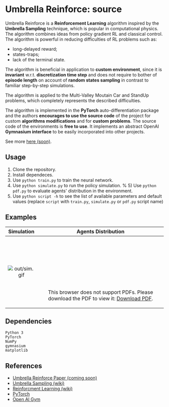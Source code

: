 # Umbrella Reinforce: source

Umbrella Reinforce is a **Reinforcement Learning** algorithm inspired by the **Umbrella Sampling** technique, which is popular in computational physics. The algorithm combines ideas from policy gradient RL and classical control. The algorithm is powerful in reducing difficulties of RL problems such as:
- long-delayed reward;
- states-traps;
- lack of the terminal state.

The algorithm is beneficial in application to **custom environment**, since it is **invariant** w.r.t. **discretization time step** and does not require to bother of **episode length** on account of **random states sampling** in contrast to familiar step-by-step simulations.

The algorithm is applied to the Multi-Valley Moutain Car and StandUp problems, which completely represents the described difficulties. 

The algorithm is implemented in the **PyTorch** auto-differentiation package and the authors **encourages to use the source code** of the project  for custom **algorithms modifications** and for **custom problems**. The source code of the environments is **free to use**. It implements an abstract OpenAI **Gymnasium interface** to be easily incorporated into other projects.

See more [here (soon)](http://).


## Usage

1)  Clone the repository.
2)  Install dependeces.
3)  Use `python train.py` to train the neural network.
4)  Use `python simulate.py` to run the policy simulation.
% 5)  Use `python pdf.py` to evaluate agents' distribution in the environment.
5)  Use `python script -h` to see the list of available parameters and default values (replace `script` with `train.py`, `simulate.py` or `pdf.py` script name)

## Examples


|     Simulation      |                                                                                                                                             Agents Distribution                                                                                                                                             |
|:-------------------:|:-----------------------------------------------------------------------------------------------------------------------------------------------------------------------------------------------------------------------------------------------------------------------------------------------------------:|
| ![out/sim.gif](https://github.com/enuzhin/ur/blob/main/out/sim.gif) | <object data="out/pdf.pdf" type="application/pdf" width="700px" height="700px"><embed src="out/pdf.pdf"><p>This browser does not support PDFs. Please download the PDF to view it: <a href="https://www.dropbox.com/s/a1hdh6vlcoknwsb/software_achitecture.pdf?dl=0">Download PDF</a>.</p></embed></object> |




## Dependencies

```
Python 3
PyTorch
NumPy
gymnasium
matplotlib
```

## References

- [Umbrella Reinforce Paper (coming soon)](http://arxive.org)
- [Umbrella Sampling (wiki)](https://en.wikipedia.org/wiki/Umbrella_sampling)
- [Reinforcment Learning (wiki)](https://en.wikipedia.org/wiki/Reinforcement_learning)
- [PyTorch](https://pytorch.org)
- [Open AI Gym](https://gymnasium.farama.org/)
